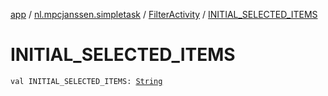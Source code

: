 [app](../../index.md) / [nl.mpcjanssen.simpletask](../index.md) / [FilterActivity](index.md) / [INITIAL_SELECTED_ITEMS](.)

# INITIAL_SELECTED_ITEMS

`val INITIAL_SELECTED_ITEMS: `[`String`](https://kotlinlang.org/api/latest/jvm/stdlib/kotlin/-string/index.html)